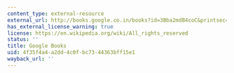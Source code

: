 ```yaml
---
content_type: external-resource
external_url: http://books.google.co.in/books?id=3Bba2mdB4coC&printsec=frontcover&dq=9780871542427&hl=en&sa=X&ei=TL2BUojDHIPUrQfqyICACA&ved=0CDkQuwUwAQ#v=onepage&q&f=false
has_external_license_warning: true
license: https://en.wikipedia.org/wiki/All_rights_reserved
status: ''
title: Google Books
uid: 4f35f4a4-a2dd-4c0f-bc73-44363bff15e1
wayback_url: ''
---
```


